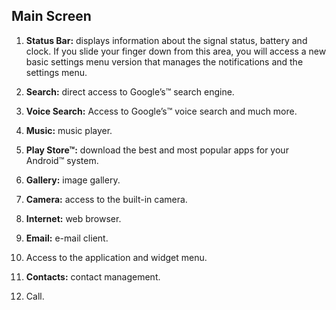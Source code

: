 ## Main Screen

1. **Status Bar:** displays information about the signal status, battery and clock. If you slide your finger down from this area, 
you will access a new basic settings menu version that manages the notifications and the settings menu.

2. **Search:** direct access to Google’s™ search engine.

3. **Voice Search:** Access to Google’s™ voice search and much more.

4. **Music:** music player.

5. **Play Store™:** download the best and most popular apps for your Android™ system.

6. **Gallery:** image gallery. 

7. **Camera:** access to the built-in camera.

8. **Internet:** web browser.

9. **Email:** e-mail client.

10. Access to the application and widget menu.

11. **Contacts:** contact management. 

12. Call.
